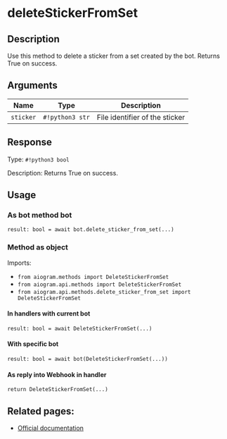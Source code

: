 # deleteStickerFromSet

## Description

Use this method to delete a sticker from a set created by the bot. Returns True on success.


## Arguments

| Name | Type | Description |
| - | - | - |
| `sticker` | `#!python3 str` | File identifier of the sticker |



## Response

Type: `#!python3 bool`

Description: Returns True on success.


## Usage


### As bot method bot

```python3
result: bool = await bot.delete_sticker_from_set(...)
```

### Method as object

Imports:

- `from aiogram.methods import DeleteStickerFromSet`
- `from aiogram.api.methods import DeleteStickerFromSet`
- `from aiogram.api.methods.delete_sticker_from_set import DeleteStickerFromSet`

#### In handlers with current bot
```python3
result: bool = await DeleteStickerFromSet(...)
```

#### With specific bot
```python3
result: bool = await bot(DeleteStickerFromSet(...))
```
#### As reply into Webhook in handler
```python3
return DeleteStickerFromSet(...)
```



## Related pages:

- [Official documentation](https://core.telegram.org/bots/api#deletestickerfromset)
